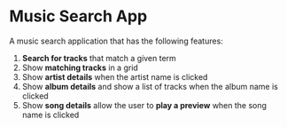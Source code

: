 <h1>Music Search App</h1>
<p>A music search application that has the following features:</p>

1. <b>Search for tracks</b> that match a given term
2. Show <b>matching tracks</b> in a grid
3. Show <b>artist details</b> when the artist name is clicked
4. Show <b>album details</b> and show a list of tracks when the album name is clicked
5. Show <b>song details</b> allow the user to <b>play a preview</b> when the song name is clicked

